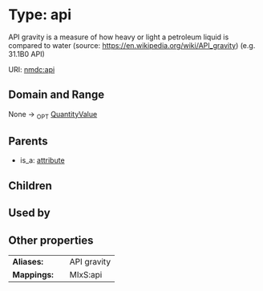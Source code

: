 
# Type: api


API gravity is a measure of how heavy or light a petroleum liquid is compared to water (source: https://en.wikipedia.org/wiki/API_gravity) (e.g. 31.1B0 API)

URI: [nmdc:api](https://microbiomedata/meta/api)


## Domain and Range

None ->  <sub>OPT</sub> [QuantityValue](QuantityValue.md)

## Parents

 *  is_a: [attribute](attribute.md)

## Children


## Used by


## Other properties

|  |  |  |
| --- | --- | --- |
| **Aliases:** | | API gravity |
| **Mappings:** | | MIxS:api |


